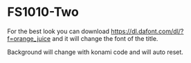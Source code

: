 # FS1010-Two

For the best look you can download https://dl.dafont.com/dl/?f=orange_juice and it will change the font of the title.

Background will change with konami code and will auto reset. 